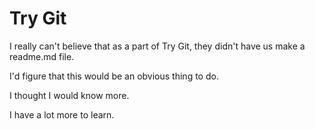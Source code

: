 Try Git
==========

I really can't believe that as a part of Try Git, they didn't have us make a readme.md file.  

I'd figure that this would be an obvious thing to do.  

I thought I would know more.  

I have a lot more to learn.